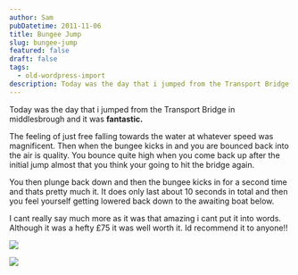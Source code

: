 ```yaml
---
author: Sam
pubDatetime: 2011-11-06
title: Bungee Jump
slug: bungee-jump
featured: false
draft: false
tags:
  - old-wordpress-import
description: Today was the day that i jumped from the Transport Bridge in middlesbrough and it was fantastic
---
```


Today was the day that i jumped from the Transport Bridge in middlesbrough and it was **fantastic.**

The feeling of just free falling towards the water at whatever speed was magnificent. Then when the bungee kicks in and you are bounced back into the air is quality. You bounce quite high when you come back up after the initial jump almost that you think your going to hit the bridge again. 

You then plunge back down and then the bungee kicks in for a second time and thats pretty much it. It does only last about 10 seconds in total and then you feel yourself getting lowered back down to the awaiting boat below.

I cant really say much more as it was that amazing i cant put it into words. Although it was a hefty £75 it was well worth it. Id recommend it to anyone!!

![](http://farm7.static.flickr.com/6091/6319726571_1c74598956.jpg)

![](http://farm7.static.flickr.com/6211/6319732033_82c39bc082.jpg)